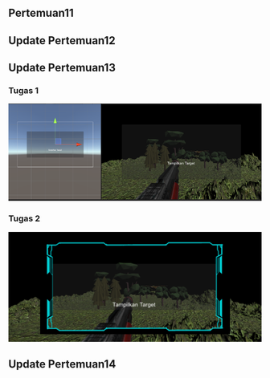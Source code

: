 ## Pertemuan11

## Update Pertemuan12

## Update Pertemuan13

### Tugas 1
![alt text](https://github.com/berlianafd/AR-DuckHunter/blob/main/Screenshot/Minggu13_Tugas1.png)

### Tugas 2
![alt text](https://github.com/berlianafd/AR-DuckHunter/blob/main/Screenshot/Minggu13_Tugas2.png)

## Update Pertemuan14
